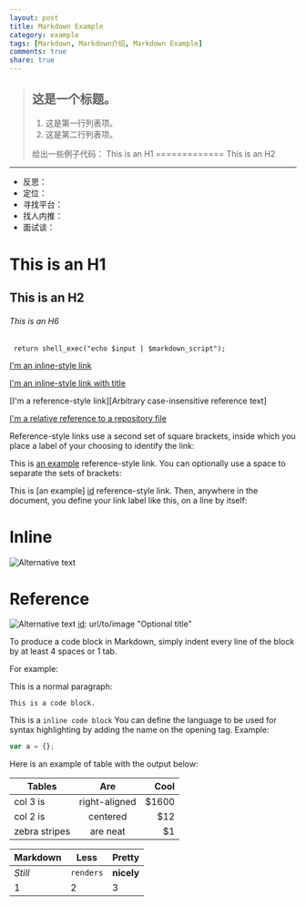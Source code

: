 ```yaml
---
layout: post
title: Markdown Example
category: example
tags: [Markdown, Markdown介绍, Markdown Example]
comments: true
share: true
---
```


<meta charset="utf-8" />

> ## 这是一个标题。
> 
> 1.   这是第一行列表项。
> 2.   这是第二行列表项。
> 
> 给出一些例子代码：
This is an H1
=============
This is an H2
-------------

- 反思：
- 定位：
- 寻找平台：
- 找人内推：
- 面试谈：

# This is an H1
## This is an H2
###### This is an H6
     return shell_exec("echo $input | $markdown_script");


[I'm an inline-style link](https://www.google.com)

[I'm an inline-style link with title](https://www.google.com "Google's Homepage")

[I'm a reference-style link][Arbitrary case-insensitive reference text]

[I'm a relative reference to a repository file](../blob/master/LICENSE)

Reference-style links use a second set of square brackets, inside which you place a label of your choosing to identify the link:

This is [an example][id] reference-style link.
You can optionally use a space to separate the sets of brackets:

This is [an example] [id] reference-style link.
Then, anywhere in the document, you define your link label like this, on a line by itself:

[id]: http://example.com/  "Optional Title Here"

# Inline
![Alternative text](/path/to/img.jpg "Optional title")

# Reference
![Alternative text][id]
[id]: url/to/image  "Optional title"


To produce a code block in Markdown, simply indent every line of the block by at least 4 spaces or 1 tab.

For example:

This is a normal paragraph:

    This is a code block.
    
This is a `inline code block`
You can define the language to be used for syntax highlighting by adding the name on the opening tag. Example:

```js
var a = {};
```

Here is an example of table with the output below:

| Tables        | Are           | Cool  |
| ------------- |:-------------:| -----:|
| col 3 is      | right-aligned | $1600 |
| col 2 is      | centered      |   $12 |
| zebra stripes | are neat      |    $1 |

Markdown | Less | Pretty
--- | --- | ---
*Still* | `renders` | **nicely**
1 | 2 | 3
